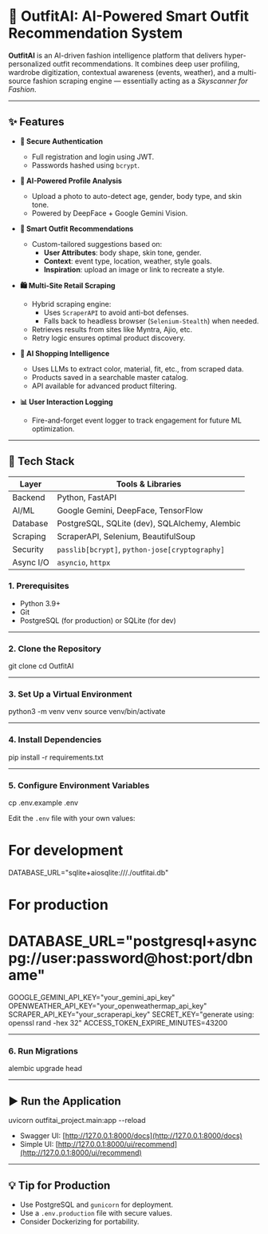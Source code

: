 # 👗 OutfitAI: AI-Powered Smart Outfit Recommendation System

**OutfitAI** is an AI-driven fashion intelligence platform that delivers hyper-personalized outfit recommendations. It combines deep user profiling, wardrobe digitization, contextual awareness (events, weather), and a multi-source fashion scraping engine — essentially acting as a *Skyscanner for Fashion*.

---

## ✨ Features

- **🔐 Secure Authentication**
  - Full registration and login using JWT.
  - Passwords hashed using `bcrypt`.

- **🧠 AI-Powered Profile Analysis**
  - Upload a photo to auto-detect age, gender, body type, and skin tone.
  - Powered by DeepFace + Google Gemini Vision.

- **👗 Smart Outfit Recommendations**
  - Custom-tailored suggestions based on:
    - **User Attributes**: body shape, skin tone, gender.
    - **Context**: event type, location, weather, style goals.
    - **Inspiration**: upload an image or link to recreate a style.

- **🛍️ Multi-Site Retail Scraping**
  - Hybrid scraping engine:
    - Uses `ScraperAPI` to avoid anti-bot defenses.
    - Falls back to headless browser (`Selenium-Stealth`) when needed.
  - Retrieves results from sites like Myntra, Ajio, etc.
  - Retry logic ensures optimal product discovery.

- **🧾 AI Shopping Intelligence**
  - Uses LLMs to extract color, material, fit, etc., from scraped data.
  - Products saved in a searchable master catalog.
  - API available for advanced product filtering.

- **📊 User Interaction Logging**
  - Fire-and-forget event logger to track engagement for future ML optimization.

---

## 🔧 Tech Stack

| Layer       | Tools & Libraries                             |
|-------------|------------------------------------------------|
| Backend     | Python, FastAPI                                |
| AI/ML       | Google Gemini, DeepFace, TensorFlow            |
| Database    | PostgreSQL, SQLite (dev), SQLAlchemy, Alembic  |
| Scraping    | ScraperAPI, Selenium, BeautifulSoup            |
| Security    | `passlib[bcrypt]`, `python-jose[cryptography]` |
| Async I/O   | `asyncio`, `httpx`                             |



### 1. Prerequisites

* Python 3.9+
* Git
* PostgreSQL (for production) or SQLite (for dev)

---

### 2. Clone the Repository


git clone <your-repo-url>
cd OutfitAI


---

### 3. Set Up a Virtual Environment


python3 -m venv venv
source venv/bin/activate


---

### 4. Install Dependencies


pip install -r requirements.txt


---

### 5. Configure Environment Variables


cp .env.example .env


Edit the `.env` file with your own values:


# For development
DATABASE_URL="sqlite+aiosqlite:///./outfitai.db"

# For production
# DATABASE_URL="postgresql+asyncpg://user:password@host:port/dbname"

GOOGLE_GEMINI_API_KEY="your_gemini_api_key"
OPENWEATHER_API_KEY="your_openweathermap_api_key"
SCRAPER_API_KEY="your_scraperapi_key"
SECRET_KEY="generate using: openssl rand -hex 32"
ACCESS_TOKEN_EXPIRE_MINUTES=43200


---

### 6. Run Migrations


alembic upgrade head


---

## ▶️ Run the Application


uvicorn outfitai_project.main:app --reload


* Swagger UI: [http://127.0.0.1:8000/docs](http://127.0.0.1:8000/docs)
* Simple UI: [http://127.0.0.1:8000/ui/recommend](http://127.0.0.1:8000/ui/recommend)

---

## 💡 Tip for Production

* Use PostgreSQL and `gunicorn` for deployment.
* Use a `.env.production` file with secure values.
* Consider Dockerizing for portability.

